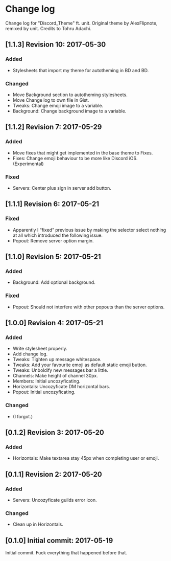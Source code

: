 # Change log
Change log for "Discord_Theme" ft. unit. Original theme by AlexFlipnote, remixed by unit. Credits to Tohru Adachi.

## [1.1.3] Revision 10: 2017-05-30
### Added
- Stylesheets that import my theme for autotheming in BD and BD.
### Changed
- Move Background section to autotheming stylesheets.
- Move Change log to own file in Gist.
- Tweaks: Change emoji image to a variable.
- Background: Change background image to a variable.

## [1.1.2] Revision 7: 2017-05-29
### Added
- Move fixes that might get implemented in the base theme to Fixes.
- Fixes: Change emoji behaviour to be more like Discord iOS. (Experimental)
### Fixed
- Servers: Center plus sign in server add button.

## [1.1.1] Revision 6: 2017-05-21
### Fixed
- Apparently I “fixed” previous issue by making the selector select
nothing at all which introduced the following issue.
- Popout: Remove server option margin.

## [1.1.0] Revision 5: 2017-05-21
### Added
- Background: Add optional background.
### Fixed
- Popout: Should not interfere with other popouts than the server options.

## [1.0.0] Revision 4: 2017-05-21
### Added
- Write stylesheet properly.
- Add change log.
- Tweaks: Tighten up message whitespace.
- Tweaks: Add your favourite emoji as default static emoji button.
- Tweaks: Unboldify new messages bar a little.
- Channels: Make height of channel 30px.
- Members: Initial uncozyficating.
- Horizontals: Uncozyficate DM horizontal bars.
- Popout: Initial uncozyficating.
### Changed
- (I forgot.)

## [0.1.2] Revision 3: 2017-05-20
### Added
- Horizontals: Make textarea stay 45px when completing user or emoji.

## [0.1.1] Revision 2: 2017-05-20
### Added
- Servers: Uncozyficate guilds error icon.
### Changed
- Clean up in Horizontals.

## [0.1.0] Initial commit: 2017-05-19
Initial commit. Fuck everything that happened before that.
